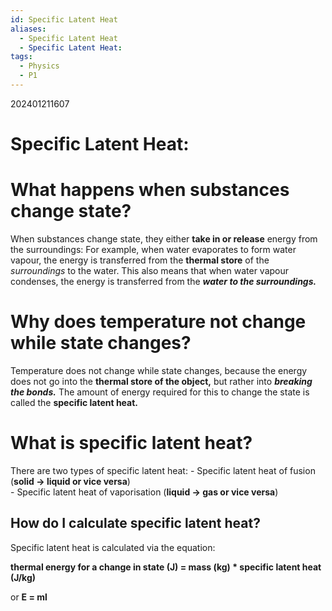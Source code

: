 ```yaml
---
id: Specific Latent Heat
aliases:
  - Specific Latent Heat
  - Specific Latent Heat:
tags:
  - Physics
  - P1
---
```

202401211607

# Specific Latent Heat:

# What happens when substances change state?

When substances change state, they either **take in or release** energy from the surroundings: For example, when water evaporates to form water vapour, the energy is transferred from the **thermal store** of the *surroundings* to the water. This also means that when water vapour condenses, the energy is transferred from the ***water to the surroundings.***
# Why does temperature not change while state changes?

Temperature does not change while state changes, because the energy does not go into the **thermal store of the object,** but rather into ***breaking the bonds.*** The amount of energy required for this to change the state is called the **specific latent heat.** 

# What is specific latent heat?

There are two types of specific latent heat:
    - Specific latent heat of fusion (**solid → liquid or vice versa**)  
    - Specific latent heat of vaporisation (**liquid → gas or vice versa**)

## How do I calculate specific latent heat?

Specific latent heat is calculated via the equation:

**thermal energy for a change in state (J) = mass (kg) * specific latent heat (J/kg)**

or **E = ml**
